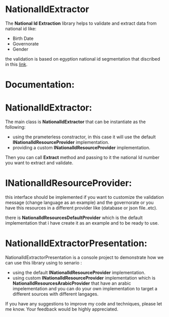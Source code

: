 # NationalIdExtractor
The <b>National Id Extraction</b> library helps to validate and extract data from national id like:
* Birth Date
* Governorate
* Gender

the validation is based on egyption national id segmentation that discribed in this <a href="https://ar.wikipedia.org/wiki/%D8%A8%D8%B7%D8%A7%D9%82%D8%A9_%D8%A7%D9%84%D8%B1%D9%82%D9%85_%D8%A7%D9%84%D9%82%D9%88%D9%85%D9%8A_%D8%A7%D9%84%D9%85%D8%B5%D8%B1%D9%8A%D8%A9">link</a>.

# Documentation:

  # NationalIdExtractor:
  The main class is <b>NationalIdExtractor</b> that can be instantiate as the following:
  * using the prameterless constractor, in this case it will use the default <b>INationalIdResourceProvider</b> implementation.
  * providing a custom <b>INationalIdResourceProvider</b> implementation.

  Then you can call <b>Extract</b> method and passing to it the national Id number you want to extract and validate.

  # INationalIdResourceProvider:
  this interface should be implemented if you want to customize the validation message (change language as an example) and the governorate or 
  you have this resources in a different provider like (database or json file..etc).
  
  there is <b>NationalIdResourcesDefaultProvider</b> which is the default implementation that i have create it as an example and to be ready to use.
  
  # NationalIdExtractorPresentation:
  NationalIdExtractorPresentation is a console project to demonstrate how we can use this library using to senario :
  * using the default <b>INationalIdResourceProvider</b> implementation.
  * using custom <b>INationalIdResourceProvider</b> implementation which is <b>NationalIdResourcesArabicProvider</b> that have an arabic impelementation and you can do your own implementation to target a different sources with different langages.


If you have any suggestions to improve my code and techniques, please let me know. Your feedback would be highly appreciated.


